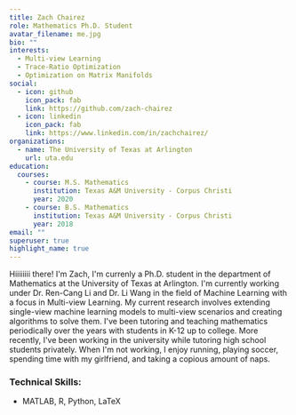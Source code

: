 ```yaml
---
title: Zach Chairez
role: Mathematics Ph.D. Student
avatar_filename: me.jpg
bio: ""
interests:
  - Multi-view Learning
  - Trace-Ratio Optimization
  - Optimization on Matrix Manifolds
social:
  - icon: github
    icon_pack: fab
    link: https://github.com/zach-chairez
  - icon: linkedin
    icon_pack: fab
    link: https://www.linkedin.com/in/zachchairez/
organizations:
  - name: The University of Texas at Arlington
    url: uta.edu
education:
  courses:
    - course: M.S. Mathematics
      institution: Texas A&M University - Corpus Christi
      year: 2020
    - course: B.S. Mathematics
      institution: Texas A&M University - Corpus Christi
      year: 2018
email: ""
superuser: true
highlight_name: true
---
```

<!--StartFragment-->

Hiiiiiiii there! I'm Zach, I'm currenly a Ph.D. student in the department of Mathematics at the University of Texas at Arlington. I'm currently working under Dr. Ren-Cang Li and Dr. Li Wang in the field of Machine Learning with a focus in Multi-view Learning. My current research involves extending single-view machine learning models to multi-view scenarios and creating algorithms to solve them. I've been tutoring and teaching mathematics periodically over the years with students in K-12 up to college. More recently, I've been working in the university while tutoring high school students privately. When I'm not working, I enjoy running, playing soccer, spending time with my girlfriend, and taking a copious amount of naps.



### **Technical Skills:**

* MATLAB, R, Python, LaTeX

<!--EndFragment-->